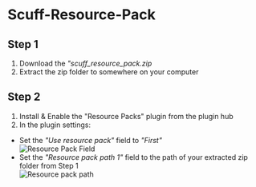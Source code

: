 # Scuff-Resource-Pack

## Step 1
1. Download the *"scuff_resource_pack.zip*
2. Extract the zip folder to somewhere on your computer

## Step 2
1. Install & Enable the "Resource Packs" plugin from the plugin hub
2. In the plugin settings:
- Set the *"Use resource pack"* field to *"First"* <br>
![Resource Pack Field](https://user-images.githubusercontent.com/25776095/151881752-724ca392-a105-4203-97e0-0b17b459bac2.png) 
- Set the *"Resource pack path 1"* field to the path of your extracted zip folder from Step 1 <br>
![Resource pack path](https://user-images.githubusercontent.com/25776095/151881828-2cfb4931-08fa-40b4-8b6d-b428086023c6.png)
